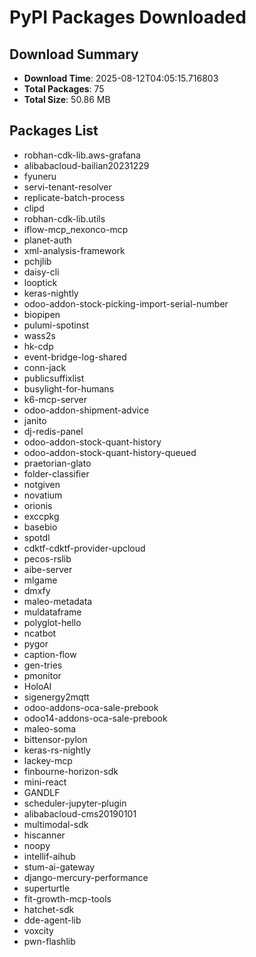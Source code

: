 # PyPI Packages Downloaded

## Download Summary
- **Download Time**: 2025-08-12T04:05:15.716803
- **Total Packages**: 75
- **Total Size**: 50.86 MB

## Packages List
- robhan-cdk-lib.aws-grafana
- alibabacloud-bailian20231229
- fyuneru
- servi-tenant-resolver
- replicate-batch-process
- clipd
- robhan-cdk-lib.utils
- iflow-mcp_nexonco-mcp
- planet-auth
- xml-analysis-framework
- pchjlib
- daisy-cli
- looptick
- keras-nightly
- odoo-addon-stock-picking-import-serial-number
- biopipen
- pulumi-spotinst
- wass2s
- hk-cdp
- event-bridge-log-shared
- conn-jack
- publicsuffixlist
- busylight-for-humans
- k6-mcp-server
- odoo-addon-shipment-advice
- janito
- dj-redis-panel
- odoo-addon-stock-quant-history
- odoo-addon-stock-quant-history-queued
- praetorian-glato
- folder-classifier
- notgiven
- novatium
- orionis
- exccpkg
- basebio
- spotdl
- cdktf-cdktf-provider-upcloud
- pecos-rslib
- aibe-server
- mlgame
- dmxfy
- maleo-metadata
- muldataframe
- polyglot-hello
- ncatbot
- pygor
- caption-flow
- gen-tries
- pmonitor
- HoloAI
- sigenergy2mqtt
- odoo-addons-oca-sale-prebook
- odoo14-addons-oca-sale-prebook
- maleo-soma
- bittensor-pylon
- keras-rs-nightly
- lackey-mcp
- finbourne-horizon-sdk
- mini-react
- GANDLF
- scheduler-jupyter-plugin
- alibabacloud-cms20190101
- multimodal-sdk
- hiscanner
- noopy
- intellif-aihub
- stum-ai-gateway
- django-mercury-performance
- superturtle
- fit-growth-mcp-tools
- hatchet-sdk
- dde-agent-lib
- voxcity
- pwn-flashlib
